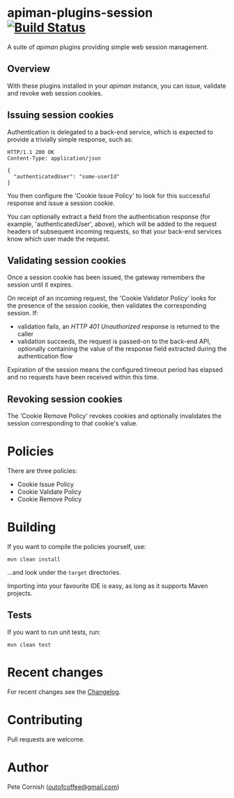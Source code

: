 # apiman-plugins-session [![Build Status](https://travis-ci.org/outofcoffee/apiman-plugins-session.svg?branch=master)](https://travis-ci.org/outofcoffee/apiman-plugins-session)

A suite of _apiman_ plugins providing simple web session management.

## Overview

With these plugins installed in your _apiman_ instance, you can issue, validate and revoke web session cookies. 

## Issuing session cookies

Authentication is delegated to a back-end service, which is expected to provide a trivially simple response, such as:

    HTTP/1.1 200 OK
    Content-Type: application/json
    
    {
      "authenticatedUser": "some-userId"
    }

You then configure the 'Cookie Issue Policy' to look for this successful response and issue a session cookie.

You can optionally extract a field from the authentication response (for example, 'authenticatedUser', above), which will be added to the request headers of subsequent incoming requests, so that your back-end services know which user made the request.

## Validating session cookies

Once a session cookie has been issued, the gateway remembers the session until it expires.

On receipt of an incoming request, the 'Cookie Validator Policy' looks for the presence of the session cookie, then validates the corresponding session. If:

  * validation fails, an _HTTP 401 Unauthorized_ response is returned to the caller
  * validation succeeds, the request is passed-on to the back-end API, optionally containing the value of the response field extracted during the authentication flow

Expiration of the session means the configured timeout period has elapsed and no requests have been received within this time.

## Revoking session cookies

The 'Cookie Remove Policy' revokes cookies and optionally invalidates the session corresponding to that cookie's value.

# Policies

There are three policies:

* Cookie Issue Policy
* Cookie Validate Policy
* Cookie Remove Policy

# Building

If you want to compile the policies yourself, use:

    mvn clean install
    
...and look under the `target` directories.

Importing into your favourite IDE is easy, as long as it supports Maven projects.

## Tests
If you want to run unit tests, run:

    mvn clean test

# Recent changes

For recent changes see the [Changelog](CHANGELOG.md).

# Contributing

Pull requests are welcome.

# Author

Pete Cornish (outofcoffee@gmail.com)
